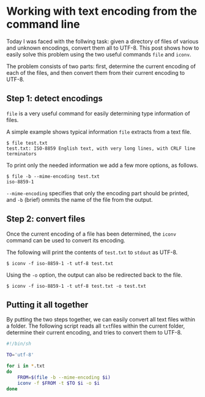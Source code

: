 # Working with text encoding from the command line

Today I was faced with the follwing task: given a directory of files of various and unknown encodings, convert them all to UTF-8.
This post shows how to easily solve this problem using the two useful commands `file` and `iconv`.

The problem consists of two parts: first, determine the current encoding of each of the files, and then convert them from their current encoding to UTF-8.

## Step 1: detect encodings

`file` is a very useful command for easily determining type information of files.

A simple example shows typical information `file` extracts from a text file.

    $ file test.txt
    test.txt: ISO-8859 English text, with very long lines, with CRLF line terminators

To print only the needed information we add a few more options, as follows.

    $ file -b --mime-encoding test.txt
    iso-8859-1
    
`--mime-encoding` specifies that only the encoding part should be printed, and `-b` (brief) ommits the name of the file from the output.

## Step 2: convert files

Once the current encoding of a file has been determined, the `iconv` command can be used to convert its encoding.

The following will print the contents of `test.txt` to `stdout` as UTF-8.

    $ iconv -f iso-8859-1 -t utf-8 test.txt
    
Using the `-o` option, the output can also be redirected back to the file.

    $ iconv -f iso-8859-1 -t utf-8 test.txt -o test.txt

## Putting it all together

By putting the two steps together, we can easily convert all text files within a folder.
The following script reads all `txt`files within the current folder, determine their current encoding, and tries to convert them to UTF-8.

```bash
#!/bin/sh

TO='utf-8'

for i in *.txt
do
    FROM=$(file -b --mime-encoding $i)
    iconv -f $FROM -t $TO $i -o $i
done
```


